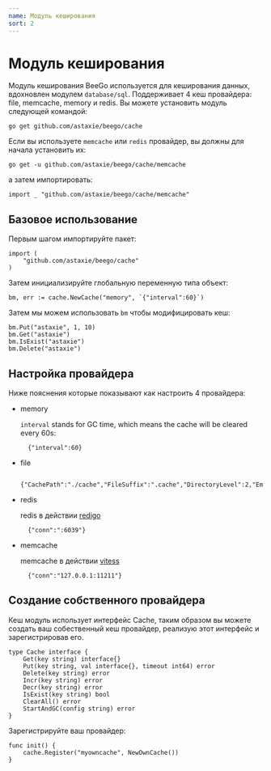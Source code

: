 ```yaml
---
name: Модуль кеширования
sort: 2
---
```


# Модуль кеширования

Модуль кеширования BeeGo используется для кеширования данных, вдохновлен модулем `database/sql`. Поддерживает 4 кеш провайдера: file, memcache, memory и redis. Вы можете установить модуль следующей командой:

	go get github.com/astaxie/beego/cache

Если вы используете `memcache` или `redis` провайдер, вы должны для начала установить их:

	go get -u github.com/astaxie/beego/cache/memcache

а затем импортировать:

	import _ "github.com/astaxie/beego/cache/memcache"

## Базовое использование

Первым шагом импортируйте пакет:

	import (
		"github.com/astaxie/beego/cache"
	)

Затем инициализируйте глобальную переменную типа объект:

	bm, err := cache.NewCache("memory", `{"interval":60}`)

Затем мы можем использовать `bm` чтобы модифицировать кеш:

	bm.Put("astaxie", 1, 10)
	bm.Get("astaxie")
	bm.IsExist("astaxie")
	bm.Delete("astaxie")

## Настройка провайдера

Ниже пояснения которые показывают как настроить 4 провайдера:

- memory

	`interval` stands for GC time, which means the cache will be cleared every 60s:

		{"interval":60}

- file

		{"CachePath":"./cache","FileSuffix":".cache","DirectoryLevel":2,"EmbedExpiry":120}

- redis

	redis в действии [redigo](http://github.com/garyburd/redigo/redis)

		{"conn":":6039"}

- memcache

	memcache в действии [vitess](http://code.google.com/p/vitess/go/memcache)

		{"conn":"127.0.0.1:11211"}

## Создание собственного провайдера

Кеш модуль использует интерфейс Cache, таким образом вы можете создать ваш собественный кеш провайдер, реализую этот интерфейс и зарегистрировав его.

	type Cache interface {
		Get(key string) interface{}
		Put(key string, val interface{}, timeout int64) error
		Delete(key string) error
		Incr(key string) error
		Decr(key string) error
		IsExist(key string) bool
		ClearAll() error
		StartAndGC(config string) error
	}

Зарегистрируйте ваш провайдер:

	func init() {
		cache.Register("myowncache", NewOwnCache())
	}
